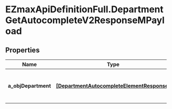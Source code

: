 # EZmaxApiDefinitionFull.DepartmentGetAutocompleteV2ResponseMPayload

## Properties

Name | Type | Description | Notes
------------ | ------------- | ------------- | -------------
**a_objDepartment** | [**[DepartmentAutocompleteElementResponse]**](DepartmentAutocompleteElementResponse.md) | An array of Department autocomplete element response. | 


